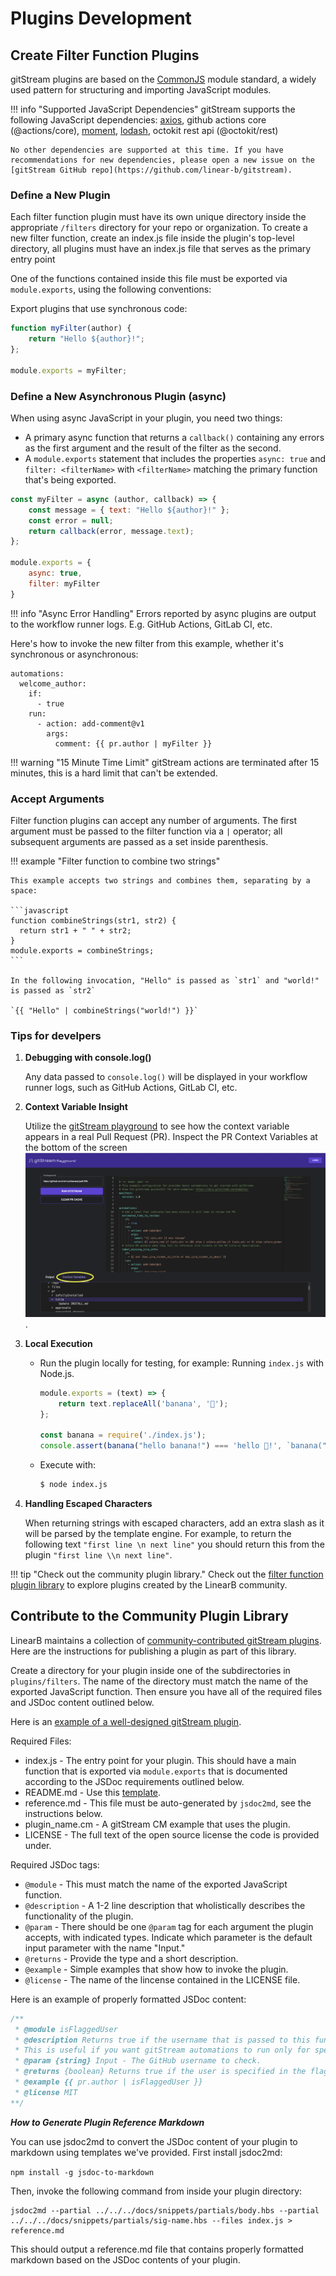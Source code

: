 # Plugins Development

## Create Filter Function Plugins

gitStream plugins are based on the [CommonJS](https://en.wikipedia.org/wiki/CommonJS) module standard, a widely used pattern for structuring and importing JavaScript modules.

!!! info "Supported JavaScript Dependencies"
    gitStream supports the following JavaScript dependencies: [axios](https://github.com/axios/axios), github actions core (@actions/core), [moment](https://github.com/moment/moment), [lodash](https://github.com/lodash/lodash), octokit rest api (@octokit/rest)

    No other dependencies are supported at this time. If you have recommendations for new dependencies, please open a new issue on the [gitStream GitHub repo](https://github.com/linear-b/gitstream).

### Define a New Plugin

Each filter function plugin must have its own unique directory inside the appropriate `/filters` directory for your repo or organization. To create a new filter function, create an index.js file inside the plugin's top-level directory, all plugins must have an index.js file that serves as the primary entry point

One of the functions contained inside this file must be exported via `module.exports`, using the following conventions:

Export plugins that use synchronous code:

``` javascript
function myFilter(author) {
    return "Hello ${author}!";
};

module.exports = myFilter;
```

### Define a New Asynchronous Plugin (async)

When using async JavaScript in your plugin, you need two things:

* A primary async function that returns a `callback()` containing any errors as the first argument and the result of the filter as the second.
* A `module.exports` statement that includes the properties `async: true` and `filter: <filterName>` with `<filterName>` matching the primary function that's being exported.

``` javascript
const myFilter = async (author, callback) => {
    const message = { text: "Hello ${author}!" };
    const error = null;
    return callback(error, message.text);
};

module.exports = {
    async: true,
    filter: myFilter
}
```

!!! info "Async Error Handling"
    Errors reported by async plugins are output to the workflow runner logs. E.g. GitHub Actions, GitLab CI, etc.

Here's how to invoke the new filter from this example, whether it's synchronous or asynchronous:

```yaml+jinja
automations:
  welcome_author:
    if:
      - true
    run:
      - action: add-comment@v1
        args:
          comment: {{ pr.author | myFilter }}
```

!!! warning "15 Minute Time Limit"
    gitStream actions are terminated after 15 minutes, this is a hard limit that can't be extended.

### Accept Arguments

Filter function plugins can accept any number of arguments. The first argument must be passed to the filter function via a ` | ` operator; all subsequent arguments are passed as a set inside parenthesis.

!!! example "Filter function to combine two strings"

    This example accepts two strings and combines them, separating by a space:

    ```javascript
    function combineStrings(str1, str2) {
      return str1 + " " + str2;
    }
    module.exports = combineStrings;
    ```

    In the following invocation, "Hello" is passed as `str1` and "world!" is passed as `str2`

    `{{ "Hello" | combineStrings("world!") }}`

### Tips for develpers

1. **Debugging with console.log()**

    Any data passed to `console.log()` will be displayed in your workflow runner logs, such as GitHub Actions, GitLab CI, etc.

2. **Context Variable Insight**

    Utilize the [gitStream playground](https://app.gitstream.cm/playground) to see how the context variable appears in a real Pull Request (PR). Inspect the PR Context Variables at the bottom of the screen ![Playground](screenshots/playground-context-variables.png).

3. **Local Execution**

    - Run the plugin locally for testing, for example: Running `index.js` with Node.js.
      ```javascript
      module.exports = (text) => {
          return text.replaceAll('banana', '🍌');
      };

      const banana = require('./index.js');
      console.assert(banana("hello banana!") === 'hello 🍌!', `banana("hello banana!") === 'hello 🍌!' but got ${banana("hello banana!")}`);
      ```

    - Execute with:
      ```bash
      $ node index.js
      ```

4. **Handling Escaped Characters**

    When returning strings with escaped characters, add an extra slash as it will be parsed by the template engine. For example, to return the following text `"first line \n next line"` you should return this from the plugin `"first line \\n next line"`.

!!! tip "Check out the community plugin library."
    Check out the [filter function plugin library](/filter-function-plugins) to explore plugins created by the LinearB community.

## Contribute to the Community Plugin Library

LinearB maintains a collection of [community-contributed gitStream plugins](/filter-function-plugins). Here are the instructions for publishing a plugin as part of this library.

Create a directory for your plugin inside one of the subdirectories in `plugins/filters`. The name of the directory must match the name of the exported JavaScript function. Then ensure you have all of the required files and JSDoc content outlined below.

Here is an [example of a well-designed gitStream plugin](https://github.com/linear-b/gitstream/tree/main/plugins/filters/isFlaggedUser).

Required Files:

* index.js - The entry point for your plugin. This should have a main function that is exported via `module.exports` that is documented according to the JSDoc requirements outlined below.
* README.md - Use this [template](https://github.com/linear-b/gitstream/tree/main/docs/templates/filter-readme-template.md).
* reference.md - This file must be auto-generated by `jsdoc2md`, see the instructions below.
* plugin_name.cm - A gitStream CM example that uses the plugin.
* LICENSE - The full text of the open source license the code is provided under.

Required JSDoc tags:

* `@module` - This must match the name of the exported JavaScript function.
* `@description` - A 1-2 line description that wholistically describes the functionality of the plugin.
* `@param` - There should be one `@param` tag for each argument the plugin accepts, with indicated types. Indicate which parameter is the default input parameter with the name "Input."
* `@returns` - Provide the type and a short description.
* `@example` - Simple examples that show how to invoke the plugin.
* `@license` - The name of the lincense contained in the LICENSE file.

Here is an example of properly formatted JSDoc content:


```javascript
/**
 * @module isFlaggedUser
 * @description Returns true if the username that is passed to this function is specified in a predefined list of users.
 * This is useful if you want gitStream automations to run only for specified users.
 * @param {string} Input - The GitHub username to check.
 * @returns {boolean} Returns true if the user is specified in the flaggedUsers list, otherwise false.
 * @example {{ pr.author | isFlaggedUser }}
 * @license MIT
**/
```

***How to Generate Plugin Reference Markdown***

You can use jsdoc2md to convert the JSDoc content of your plugin to markdown using templates we've provided. First install jsdoc2md:

```npm install -g jsdoc-to-markdown```

Then, invoke the following command from inside your plugin directory:

```
jsdoc2md --partial ../../../docs/snippets/partials/body.hbs --partial ../../../docs/snippets/partials/sig-name.hbs --files index.js > reference.md
```

This should output a reference.md file that contains properly formatted markdown based on the JSDoc contents of your plugin.
